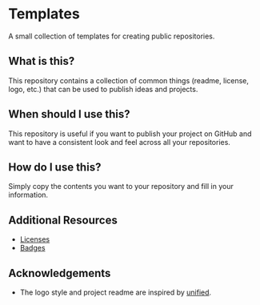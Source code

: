# Templates

A small collection of templates for creating public repositories.

## What is this?

This repository contains a collection of common things (readme, license, logo, etc.) that can be used to publish ideas and projects.

## When should I use this?

This repository is useful if you want to publish your project on GitHub and want to have a consistent look and feel across all your repositories.

## How do I use this?

Simply copy the contents you want to your repository and fill in your information.

## Additional Resources

- [Licenses](https://license.md/)
- [Badges](https://shields.io/)

## Acknowledgements

- The logo style and project readme are inspired by [unified](https://github.com/syntax-tree).
